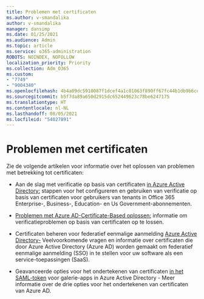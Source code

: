 ```yaml
---
title: Problemen met certificaten
ms.author: v-smandalika
author: v-smandalika
manager: dansimp
ms.date: 01/25/2021
ms.audience: Admin
ms.topic: article
ms.service: o365-administration
ROBOTS: NOINDEX, NOFOLLOW
localization_priority: Priority
ms.collection: Adm_O365
ms.custom:
- "7749"
- "9004340"
ms.openlocfilehash: 4b4a09dc5910087f1dcef4a1c01063f890ff67fc44b1db9b6cdf1391a05530c0
ms.sourcegitcommit: b5f7da89a650d2915dc652449623c78be6247175
ms.translationtype: HT
ms.contentlocale: nl-NL
ms.lasthandoff: 08/05/2021
ms.locfileid: "54027891"
---
```

# <a name="issues-with-certificates"></a>Problemen met certificaten

Zie de volgende artikelen voor informatie over het oplossen van problemen met betrekking tot certificaten:

- Aan de slag met verificatie op basis van certificaten [in Azure Active Directory:](https://docs.microsoft.com/azure/active-directory/authentication/active-directory-certificate-based-authentication-get-started) stappen voor het configureren en gebruiken van verificatie op basis van certificaten voor gebruikers van tenants in Office 365 Enterprise-, Business-, Education- en Us Government-abonnementen.

- [Problemen met Azure AD-Certificate-Based oplossen:](https://docs.microsoft.com/troubleshoot/azure/active-directory/certificate-based-authenticate-issue)  informatie om verificatieproblemen op basis van certificaten op te lossen.

- Certificaten beheren voor federatief eenmalige aanmelding [Azure Active Directory-](https://docs.microsoft.com/azure/active-directory/manage-apps/manage-certificates-for-federated-single-sign-on) Veelvoorkomende vragen en informatie over certificaten die door Azure Active Directory (Azure AD) worden gemaakt om federatief eenmalige aanmelding (SSO) in te stellen voor uw software als een service-toepassingen (SaaS).

- Geavanceerde opties voor het ondertekenen van certificaten [in het SAML-token](https://docs.microsoft.com/azure/active-directory/manage-apps/certificate-signing-options) voor galerie-apps in Azure Active Directory - Meer informatie over de drie opties voor het ondertekenen van certificaten van Azure AD.
